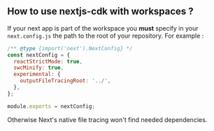 ## How to use nextjs-cdk with workspaces ?

If your next app is part of the workspace you **must** specify in your `next.config.js` the path to the root of your repository. For example :

```js
/** @type {import('next').NextConfig} */
const nextConfig = {
  reactStrictMode: true,
  swcMinify: true,
  experimental: {
    outputFileTracingRoot: '../',
  },
};

module.exports = nextConfig;
```

Otherwise Next's native file tracing won't find needed dependencies.
